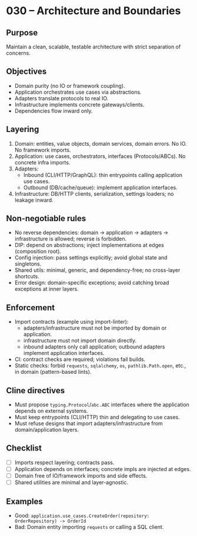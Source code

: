 # 030 – Architecture and Boundaries

## Purpose
Maintain a clean, scalable, testable architecture with strict separation of concerns.

## Objectives
- Domain purity (no IO or framework coupling).
- Application orchestrates use cases via abstractions.
- Adapters translate protocols to real IO.
- Infrastructure implements concrete gateways/clients.
- Dependencies flow inward only.

## Layering
1. Domain: entities, value objects, domain services, domain errors. No IO. No framework imports.
2. Application: use cases, orchestrators, interfaces (Protocols/ABCs). No concrete infra imports.
3. Adapters:
   - Inbound (CLI/HTTP/GraphQL): thin entrypoints calling application use cases.
   - Outbound (DB/cache/queue): implement application interfaces.
4. Infrastructure: DB/HTTP clients, serialization, settings loaders; no leakage inward.

## Non-negotiable rules
- No reverse dependencies: domain → application → adapters → infrastructure is allowed; reverse is forbidden.
- DIP: depend on abstractions; inject implementations at edges (composition root).
- Config injection: pass settings explicitly; avoid global state and singletons.
- Shared utils: minimal, generic, and dependency-free; no cross-layer shortcuts.
- Error design: domain-specific exceptions; avoid catching broad exceptions at inner layers.

## Enforcement
- Import contracts (example using import-linter):
  - adapters/infrastructure must not be imported by domain or application.
  - infrastructure must not import domain directly.
  - inbound adapters only call application; outbound adapters implement application interfaces.
- CI: contract checks are required; violations fail builds.
- Static checks: forbid `requests`, `sqlalchemy`, `os`, `pathlib.Path.open`, etc., in domain (pattern-based lints).

## Cline directives
- Must propose `typing.Protocol`/`abc.ABC` interfaces where the application depends on external systems.
- Must keep entrypoints (CLI/HTTP) thin and delegating to use cases.
- Must refuse designs that import adapters/infrastructure from domain/application layers.

## Checklist
- [ ] Imports respect layering; contracts pass.
- [ ] Application depends on interfaces; concrete impls are injected at edges.
- [ ] Domain free of IO/framework imports and side effects.
- [ ] Shared utilities are minimal and layer-agnostic.

## Examples
- Good: `application.use_cases.CreateOrder(repository: OrderRepository) -> OrderId`
- Bad: Domain entity importing `requests` or calling a SQL client.
